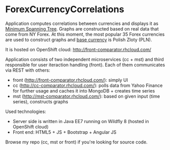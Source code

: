 ForexCurrencyCorrelations
=========================
Application computes correlations between currencies and displays it as [Minimum Spanning Tree](http://en.wikipedia.org/wiki/Minimum_spanning_tree).
Graphs are constructed based on real data that come from NY Forex. At this moment, the most popular 35 Forex currencies are used to construct graphs and [base currency](http://en.wikipedia.org/wiki/Currency_pair#Base_currency) is Polish Zloty  (PLN). 

It is hosted on OpenShift cloud:
http://front-comparator.rhcloud.com/

Application consists of two independent microservices (cc + mst) and third responsible for user iteraction handling (front). Each of them communicates via REST with others:
- front (http://front-comparator.rhcloud.com/): simply UI
- cc (http://cc-comparator.rhcloud.com/): polls data from Yahoo Finance for further usage and caches it into MongoDB + creates time series
- mst (http://mst-comparator.rhcloud.com/): based on given input (time series), constructs graphs

Used technologies:
- Server side is written in Java EE7 running on Wildfly 8 (hosted in OpenShift cloud)
- Front end: HTML5 + JS + Bootstrap + Angular JS

Browse my repo (cc, mst or front) if you're looking for source code.
